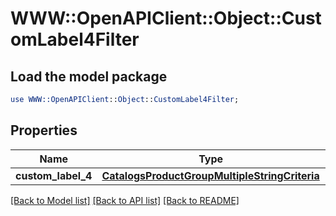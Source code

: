 # WWW::OpenAPIClient::Object::CustomLabel4Filter

## Load the model package
```perl
use WWW::OpenAPIClient::Object::CustomLabel4Filter;
```

## Properties
Name | Type | Description | Notes
------------ | ------------- | ------------- | -------------
**custom_label_4** | [**CatalogsProductGroupMultipleStringCriteria**](.md) |  | 

[[Back to Model list]](../README.md#documentation-for-models) [[Back to API list]](../README.md#documentation-for-api-endpoints) [[Back to README]](../README.md)


